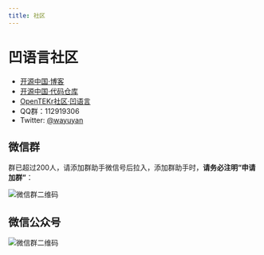 ```yaml
---
title: 社区
---
```


# 凹语言社区

- [开源中国·博客](https://my.oschina.net/walang)
- [开源中国·代码仓库](https://gitee.com/wa-lang/wa)
- [OpenTEKr社区·凹语言](http://opentekr.com/enterprisedetail?id=239)
- QQ群：112919306
- Twitter: [@wayuyan](https://twitter.com/wayuyan)

## 微信群

群已超过200人，请添加群助手微信号后拉入，添加群助手时，**请务必注明“申请加群”**：

![微信群二维码](/wechatgroup.jpg)

## 微信公众号

![微信群二维码](/wechat-dev-wa-lang.png)
